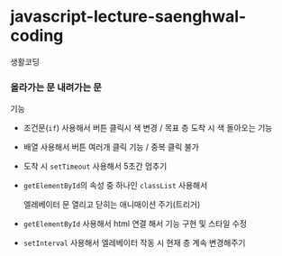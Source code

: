 # javascript-lecture-saenghwal-coding
생활코딩



### 올라가는 문 내려가는 문
기능

- 조건문(`if`) 사용해서 버튼 클릭시 색 변경 / 목표 층 도착 시 색 돌아오는 기능
- 배열 사용해서 버튼 여러개 클릭 기능 / 중복 클릭 불가
- 도착 시 `setTimeout` 사용해서 5초간 멈추기
- `getElementById`의 속성 중 하나인 `classList` 사용해서
    
    엘레베이터 문 열리고 닫히는 애니매이션 주기(트리거)
    
- `getElementById` 사용해서 html 연결 해서 기능 구현 및 스타일 수정
- `setInterval` 사용해서 엘레베이터 작동 시 현재 층 계속 변경해주기